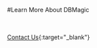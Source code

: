 #Learn More About DBMagic

<br/><br/>
[Contact Us]({{#makeLink}}./productinquiries.html?article_path=./company/productinquiries.md&menu_path=/{{/makeLink}}){:target="_blank"}


